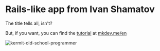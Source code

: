 # Rails-like app from Ivan Shamatov

The title tells all, isn't?

But, if you want, you can find the [tutorial](https://mkdev.me/en/posts/how-to-write-an-mvc-framework-in-ruby) at [mkdev.me/en](https://mkdev.me/en)

![kermit-old-school-programmer](https://media.giphy.com/media/XIqCQx02E1U9W/giphy.gif)
